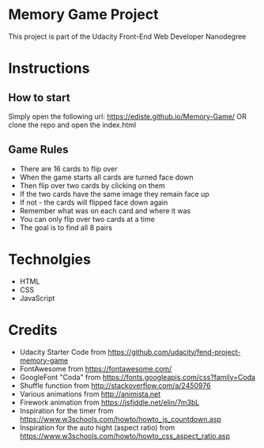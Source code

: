 # Memory Game Project

This project is part of the Udacity Front-End Web Developer Nanodegree

# Instructions

## How to start
Simply open the following url: https://ediste.github.io/Memory-Game/ OR clone the repo and open the index.html

## Game Rules
- There are 16 cards to flip over
- When the game starts all cards are turned face down
- Then flip over two cards by clicking on them
- If the two cards have the same image they remain face up
- If not - the cards will flipped face down again
- Remember what was on each card and where it was
- You can only flip over two cards at a time
- The goal is to find all 8 pairs

# Technolgies
- HTML
- CSS
- JavaScript

# Credits
- Udacity Starter Code from https://github.com/udacity/fend-project-memory-game
- FontAwesome from https://fontawesome.com/
- GoogleFont "Coda" from https://fonts.googleapis.com/css?family=Coda
- Shuffle function from http://stackoverflow.com/a/2450976
- Various animations from http://animista.net
- Firework animation from https://jsfiddle.net/elin/7m3bL
- Inspiration for the timer from https://www.w3schools.com/howto/howto_js_countdown.asp
- Inspiration for the auto hight (aspect ratio) from https://www.w3schools.com/howto/howto_css_aspect_ratio.asp
